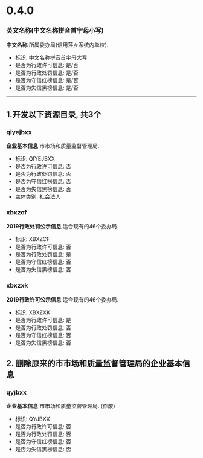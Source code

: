 # 0.4.0

### 英文名称(中文名称拼音首字母小写)

**中文名称** 所属委办局(信用萍乡系统内单位).

* 标识: 中文名称拼音首字母大写
* 是否为行政许可信息: 是/否
* 是否为行政处罚信息: 是/否
* 是否为守信红榜信息: 是/否
* 是否为失信黑榜信息: 是/否

---

## 1.开发以下资源目录, 共3个

### qiyejbxx

**企业基本信息** 市市场和质量监督管理局.

* 标识: QIYEJBXX
* 是否为行政许可信息: 否
* 是否为行政处罚信息: 否
* 是否为守信红榜信息: 否
* 是否为失信黑榜信息: 否
* 主体类别: 社会法人

### xbxzcf

**2019行政处罚公示信息** 适合现有的46个委办局.

* 标识: XBXZCF
* 是否为行政许可信息: 否
* 是否为行政处罚信息: 是
* 是否为守信红榜信息: 否
* 是否为失信黑榜信息: 否

### xbxzxk

**2019行政许可公示信息** 适合现有的46个委办局.

* 标识: XBXZXK
* 是否为行政许可信息: 是
* 是否为行政处罚信息: 否
* 是否为守信红榜信息: 否
* 是否为失信黑榜信息: 否

## 2. 删除原来的市市场和质量监督管理局的企业基本信息

### qyjbxx

**企业基本信息** 市市场和质量监督管理局. (作废)

* 标识: QYJBXX
* 是否为行政许可信息: 否
* 是否为行政处罚信息: 否
* 是否为守信红榜信息: 否
* 是否为失信黑榜信息: 否